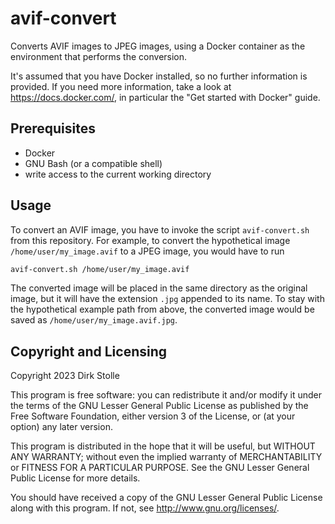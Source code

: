 # avif-convert

Converts AVIF images to JPEG images, using a Docker container as the environment
that performs the conversion.

It's assumed that you have Docker installed, so no further information is
provided. If you need more information, take a look at
<https://docs.docker.com/>, in particular the "Get started with Docker" guide.

## Prerequisites

* Docker
* GNU Bash (or a compatible shell)
* write access to the current working directory

## Usage

To convert an AVIF image, you have to invoke the script `avif-convert.sh` from
this repository. For example, to convert the hypothetical image
`/home/user/my_image.avif` to a JPEG image, you would have to run

```sh
avif-convert.sh /home/user/my_image.avif
```

The converted image will be placed in the same directory as the original image,
but it will have the extension `.jpg` appended to its name. To stay with the
hypothetical example path from above, the converted image would be saved as
`/home/user/my_image.avif.jpg`.

## Copyright and Licensing

Copyright 2023  Dirk Stolle

This program is free software: you can redistribute it and/or modify
it under the terms of the GNU Lesser General Public License as published by
the Free Software Foundation, either version 3 of the License, or
(at your option) any later version.

This program is distributed in the hope that it will be useful,
but WITHOUT ANY WARRANTY; without even the implied warranty of
MERCHANTABILITY or FITNESS FOR A PARTICULAR PURPOSE.  See the
GNU Lesser General Public License for more details.

You should have received a copy of the GNU Lesser General Public License
along with this program.  If not, see <http://www.gnu.org/licenses/>.
